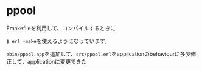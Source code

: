 # ppool

Emakefileを利用して、コンパイルするときに

`$ erl -make`を使えるようになっています。

`ebin/ppool.app`を追加して、`src/ppool.erl`をapplicationのbehaviourに多少修正して、applicationに変更できた
